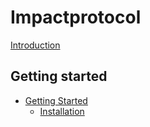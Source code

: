 # Impactprotocol

 [Introduction](ch00-00-introduction.md)

  ## Getting started

- [Getting Started](ch01-00-getting-started.md)
    - [Installation](ch01-01-installation.md)
